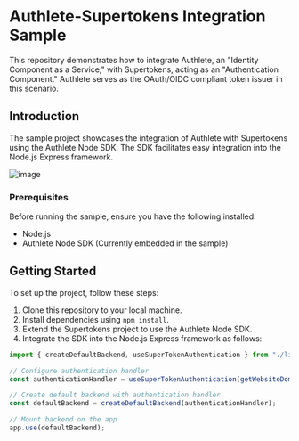 # Authlete-Supertokens Integration Sample

This repository demonstrates how to integrate Authlete, an "Identity Component as a Service," with Supertokens, acting as an "Authentication Component." Authlete serves as the OAuth/OIDC compliant token issuer in this scenario.

## Introduction

The sample project showcases the integration of Authlete with Supertokens using the Authlete Node SDK. The SDK facilitates easy integration into the Node.js Express framework.

![image](https://github.com/zamd/authlete-supertokens/assets/1377205/1e7382a7-9731-481d-b071-8c34d67e1d93)


### Prerequisites

Before running the sample, ensure you have the following installed:

- Node.js
- Authlete Node SDK (Currently embedded in the sample)

## Getting Started

To set up the project, follow these steps:

1. Clone this repository to your local machine.
2. Install dependencies using `npm install`.
4. Extend the Supertokens project to use the Authlete Node SDK.
5. Integrate the SDK into the Node.js Express framework as follows:

```typescript
import { createDefaultBackend, useSuperTokenAuthentication } from "./lib";

// Configure authentication handler
const authenticationHandler = useSuperTokenAuthentication(getWebsiteDomain());

// Create default backend with authentication handler
const defaultBackend = createDefaultBackend(authenticationHandler);

// Mount backend on the app
app.use(defaultBackend);
